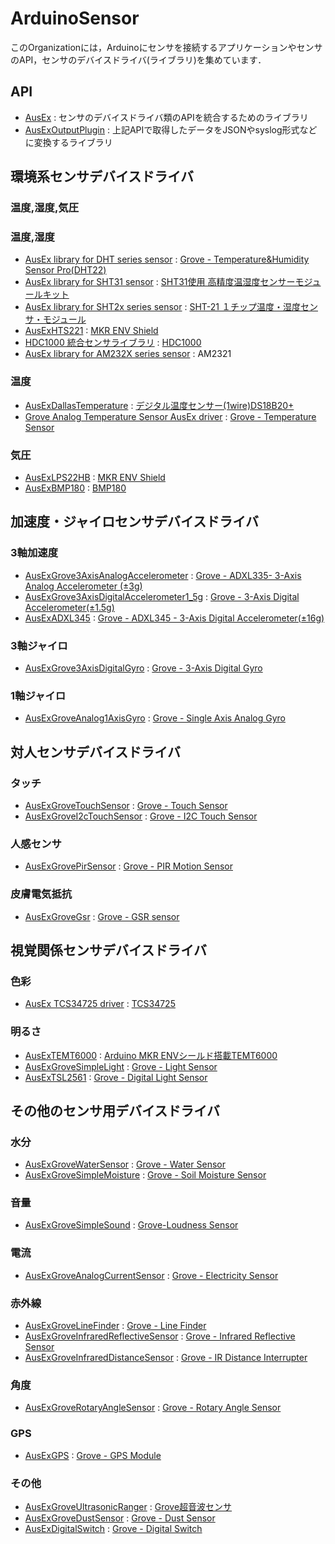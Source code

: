 # ArduinoSensor

このOrganizationには，Arduinoにセンサを接続するアプリケーションやセンサのAPI，センサのデバイスドライバ(ライブラリ)を集めています．


## API

- [AusEx](https://github.com/ArduinoSensor/AusEx) : センサのデバイスドライバ類のAPIを統合するためのライブラリ
- [AusExOutputPlugin](https://github.com/ArduinoSensor/AusExOutputPlugin) : 上記APIで取得したデータをJSONやsyslog形式などに変換するライブラリ


## 環境系センサデバイスドライバ
### 温度,湿度,気圧

### 温度,湿度
- [AusEx library for DHT series sensor](https://github.com/ArduinoSensor/AusExDHT) : [Grove - Temperature&Humidity Sensor Pro(DHT22)](https://wiki.seeedstudio.com/Grove-Temperature_and_Humidity_Sensor_Pro/)
- [AusEx library for SHT31 sensor](https://github.com/ArduinoSensor/AusExSHT31) : [SHT31使用 高精度温湿度センサーモジュールキット](https://akizukidenshi.com/catalog/g/g112125/)
- [AusEx library for SHT2x series sensor](https://github.com/ArduinoSensor/AusExSHT2x) : [SHT-21 １チップ温度・湿度センサ・モジュール](https://strawberry-linux.com/catalog/items?code=80021)
- [AusExHTS221](https://github.com/ArduinoSensor/AusExHTS221) : [MKR ENV Shield](https://docs.arduino.cc/hardware/mkr-env-shield/)
- [HDC1000 統合センサライブラリ](https://github.com/ArduinoSensor/AusExHDC10XX) : [HDC1000](https://www.ti.com/product/ja-jp/HDC1000)
- [AusEx library for AM232X series sensor](https://github.com/ArduinoSensor/AusExAM232X) : AM2321

### 温度
- [AusExDallasTemperature](https://github.com/ArduinoSensor/AusExDallasTemperature) : [デジタル温度センサー(1wire)DS18B20+](https://akizukidenshi.com/catalog/g/g105276/)
- [Grove Analog Temperature Sensor AusEx driver](https://github.com/ArduinoSensor/AusExGroveAnalogTemperatureSensor) : [Grove - Temperature Sensor](https://www.seeedstudio.com/Grove-Temperature-Sensor.html)

### 気圧
- [AusExLPS22HB](https://github.com/ArduinoSensor/AusExLPS22HB) : [MKR ENV Shield](https://docs.arduino.cc/hardware/mkr-env-shield/)
- [AusExBMP180](https://github.com/ArduinoSensor/AusExBMP180) : [BMP180](https://akizukidenshi.com/catalog/g/g112854/)

## 加速度・ジャイロセンサデバイスドライバ
### 3軸加速度
- [AusExGrove3AxisAnalogAccelerometer](https://github.com/ArduinoSensor/AusExADXL335) : [Grove - ADXL335- 3-Axis Analog Accelerometer (±3g)](https://www.seeedstudio.com/Grove-3-Axis-Analog-Accelerometer-ADXL335.html)
- [AusExGrove3AxisDigitalAccelerometer1_5g](https://github.com/ArduinoSensor/AusExGrove3AxisDigitalAccelerometer1_5g) : [Grove - 3-Axis Digital Accelerometer(±1.5g)](https://www.seeedstudio.com/Grove-3-Axis-Digital-Accelerometer-1-5g.html)
- [AusExADXL345](https://github.com/ArduinoSensor/AusExADXL345) : [Grove - ADXL345 - 3-Axis Digital Accelerometer(±16g)](https://www.seeedstudio.com/Grove-3-Axis-Digital-Accelerometer-16g.html)

### 3軸ジャイロ
- [AusExGrove3AxisDigitalGyro](https://github.com/ArduinoSensor/AusExGrove3AxisDigitalGyro) : [Grove - 3-Axis Digital Gyro](https://www.seeedstudio.com/Grove-3-Axis-Digital-Gyro.html)


### 1軸ジャイロ
- [AusExGroveAnalog1AxisGyro](https://github.com/ArduinoSensor/AusExGroveAnalog1AxisGyro) : [Grove - Single Axis Analog Gyro](https://www.seeedstudio.com/Grove-Single-Axis-Analog-Gyro-p-1451.html)




## 対人センサデバイスドライバ
### タッチ
- [AusExGroveTouchSensor](https://github.com/ArduinoSensor/AusExGroveTouchSensor) : [Grove - Touch Sensor](https://www.seeedstudio.com/Grove-Touch-Sensor.html)
- [AusExGroveI2cTouchSensor](https://github.com/ArduinoSensor/AusExGroveI2cTouchSensor) : [Grove - I2C Touch Sensor](https://www.seeedstudio.com/Grove-I2C-Touch-Sensor-p-840.html)

### 人感センサ
- [AusExGrovePirSensor](https://github.com/ArduinoSensor/AusExGrovePirSensor) : [Grove - PIR Motion Sensor](https://www.seeedstudio.com/Grove-PIR-Motion-Sensor.html)
  
### 皮膚電気抵抗
- [AusExGroveGsr](https://github.com/ArduinoSensor/AusExGroveGsr) : [Grove - GSR sensor](https://www.seeedstudio.com/Grove-GSR-sensor-p-1614.html)

## 視覚関係センサデバイスドライバ
### 色彩
- [AusEx TCS34725 driver](https://github.com/ArduinoSensor/AusExTCS34725) : [TCS34725](https://akizukidenshi.com/catalog/g/g108220/)


### 明るさ
- [AusExTEMT6000](https://github.com/ArduinoSensor/AusExTEMT6000) : [Arduino MKR ENVシールド搭載TEMT6000](https://docs.arduino.cc/hardware/mkr-env-shield/)
- [AusExGroveSimpleLight](https://github.com/ArduinoSensor/AusExGroveSimpleLight) : [Grove - Light Sensor](https://www.seeedstudio.com/Grove-Light-Sensor-p-746.html)
- [AusExTSL2561](https://github.com/ArduinoSensor/AusExTSL2561) : [Grove - Digital Light Sensor](https://wiki.seeedstudio.com/Grove-Digital_Light_Sensor/)


## その他のセンサ用デバイスドライバ



### 水分
- [AusExGroveWaterSensor](https://github.com/ArduinoSensor/AusExGroveWaterSensor) : [Grove - Water Sensor](https://www.seeedstudio.com/Grove-Water-Sensor.html)
- [AusExGroveSimpleMoisture](https://github.com/ArduinoSensor/AusExGroveSimpleMoisture) : [Grove - Soil Moisture Sensor](https://www.seeedstudio.com/Grove-Moisture-Sensor.html)


### 音量
- [AusExGroveSimpleSound](https://github.com/ArduinoSensor/AusExGroveSimpleSound) : [Grove-Loudness Sensor](https://www.seeedstudio.com/Grove-Loudness-Sensor.html)


### 電流
- [AusExGroveAnalogCurrentSensor](https://github.com/ArduinoSensor/AusExGroveAnalogCurrentSensor) : [Grove - Electricity Sensor](https://www.seeedstudio.com/Grove-Electricity-Sensor.html)

### 赤外線
- [AusExGroveLineFinder](https://github.com/ArduinoSensor/AusExGroveLineFinder) : [Grove - Line Finder](https://www.seeedstudio.com/Grove-Line-Finder-v1-1.html)
- [AusExGroveInfraredReflectiveSensor](https://github.com/ArduinoSensor/AusExGroveInfraredReflectiveSensor) : [Grove - Infrared Reflective Sensor](https://www.seeedstudio.com/Grove-Infrared-Reflective-Sensor-v1-2.html)
- [AusExGroveInfraredDistanceSensor](https://github.com/ArduinoSensor/AusExGroveInfraredDistanceSensor) : [Grove - IR Distance Interrupter](https://www.seeedstudio.com/Grove-IR-Distance-Interrupter-v1-2.html)

### 角度
- [AusExGroveRotaryAngleSensor](https://github.com/ArduinoSensor/AusExGroveRotaryAngleSensor) : [Grove - Rotary Angle Sensor](https://www.seeedstudio.com/Grove-Rotary-Angle-Sensor.html)

### GPS
- [AusExGPS](https://github.com/ArduinoSensor/AusExGPS) : [Grove - GPS Module](https://www.seeedstudio.com/Grove-GPS-Module.html)


### その他
- [AusExGroveUltrasonicRanger](https://github.com/ArduinoSensor/AusExGroveUltrasonicRanger) : [Grove超音波センサ](https://www.seeedstudio.com/Grove-Ultrasonic-Distance-Sensor.html)
- [AusExGroveDustSensor](https://github.com/ArduinoSensor/AusExGroveDustSensor) : [Grove - Dust Sensor](https://www.seeedstudio.com/Grove-Dust-Sensor-PPD42NS.html)
- [AusExDigitalSwitch](https://github.com/ArduinoSensor/AusExDigitalSwitch) : [Grove - Digital Switch](https://www.seeedstudio.com/Grove-Switch(P)-p-1252.html)
